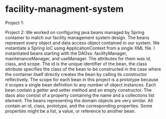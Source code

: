 # facility-managment-system

Project 1:

Project 2:
We worked on configuring java beans managed by Spring container to match our facility management system design. The beans represent every object and data access object contained in our system. We instantiate a Spring IoC using ApplicationContext from a single XML file. I instantiated beans starting with the DAOss: facilityManager, maintenanceManager, and useManager. The attributes for them was id, class, and scope. The id is the unique identifier of the bean, the class attribute specifies the class of the bean to be constructed in the case where the container itself directly creates the bean by calling its constructor reflectively. The scope for each bean in this project is a prototype because it scopes a single bean definition to any number of object instances. Each bean contain a getter and setter method and an empty constructor. The daos also consist of a property containing the name and a collections list element. The beans representing the domain objects are very similar. All contain an id, class, prototype, and the corresponding properties. Some properties might be a list, a value, or reference to another bean.
